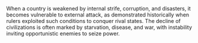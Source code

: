 When a country is weakened by internal strife, corruption, and disasters, it becomes vulnerable to external attack, as demonstrated historically when rulers exploited such conditions to conquer rival states. The decline of civilizations is often marked by starvation, disease, and war, with instability inviting opportunistic enemies to seize power.
